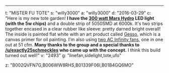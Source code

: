 ---
t: "MISTER FU TOTE"
s: "willy3000"
a: "willy3000"
d: "2016-03-29"
c: "Here is my new tote garden! <strong>I have the <a href='http://amzn.to/1PDt1aN'>300 watt Mars Hydro</a> LED light (with the 5w chips)</strong> and a double strip of 5050SMD at 6000k. It's two strips together encased in a clear rubber like sleeve: pretty darned bright overall! The inside is painted flat white with an art product called <a href='http://amzn.to/1qerALf'>Gesso</a>, which is a canvas primer for oil painting. I'm also using <a href='http://amzn.to/1qeqWO3'>two AC Infinity fans</a>, one in one out at 51 cfm. <strong>Many thanks to the group and a special thanks to <a href='/u/exactly'>/u/exactly25schmeckles</a> who came up with the concept.</strong> I think this build turned out well!"
v: "2493"
g: "linefan,sidelight,tote,ufo"

z: "B002QVFN7G,B006WW8RHS,B01339F06I,B01B4GQ6MO"
